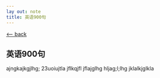 ```yaml
---
lay out: note
title: 英语900句
---
```


<div class="about">
    <a class="about__back" href="/">&lt;-- back</a>
    <h2 class="about__title">英语900句</h2>

ajngkajkgjlhg;
23uoiujtla
jflkqjfl
jflajglhg
hljag;l;lhg
jklalkjglkla

</div>
